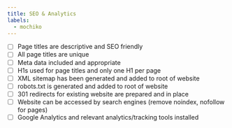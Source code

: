```yaml
---
title: SEO & Analytics
labels:
  - mochiko
---
```


- [ ] Page titles are descriptive and SEO friendly
- [ ] All page titles are unique
- [ ] Meta data included and appropriate
- [ ] H1s used for page titles and only one H1 per page
- [ ] XML sitemap has been generated and added to root of website
- [ ] robots.txt is generated and added to root of website
- [ ] 301 redirects for existing website are prepared and in place
- [ ] Website can be accessed by search engines (remove noindex, nofollow for pages)
- [ ] Google Analytics and relevant analytics/tracking tools installed
